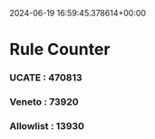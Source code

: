 2024-06-19 16:59:45.378614+00:00
# Rule Counter 
 ### UCATE : 470813

 ### Veneto : 73920

 ### Allowlist : 13930